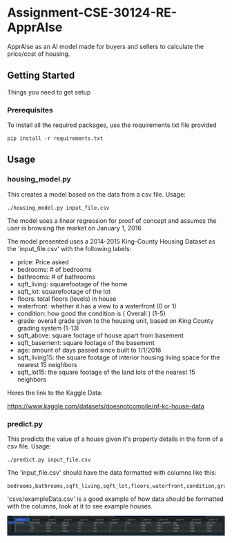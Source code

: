 # Assignment-CSE-30124-RE-ApprAIse

ApprAIse as an AI model made for buyers and sellers to calculate the price/cost of housing. 

## Getting Started

Things you need to get setup

### Prerequisites

To install all the required packages, use the requirements.txt file provided

    pip install -r requirements.txt


## Usage

### housing_model.py 

This creates a model based on the data from a csv file. Usage:

    ./housing_model.py input_file.csv

The model uses a linear regression for proof of concept and assumes the user is browsing the market on January 1, 2016

The model presented uses a 2014-2015 King-County Housing Dataset as the 'input_file.csv' with the following labels:

- price:            Price asked
- bedrooms:         # of bedrooms
- bathrooms:        # of bathrooms
- sqft_living:      squarefootage of the home
- sqft_lot:         squarefootage of the lot
- floors:           total floors (levels) in house
- waterfront:       whether it has a view to a waterfront (0 or 1)
- condition:        how good the condition is ( Overall ) (1-5)
- grade:            overall grade given to the housing unit, based on King County grading system (1-13)
- sqft_above:       square footage of house apart from basement 
- sqft_basement:    square footage of the basement
- age:              amount of days passed since built to 1/1/2016
- sqft_living15:    the square footage of interior housing living space for the nearest 15 neighbors
- sqft_lot15:       the square footage of the land lots of the nearest 15 neighbors

Heres the link to the Kaggle Data:

https://www.kaggle.com/datasets/doesnotcompile/nf-kc-house-data

### predict.py

This predicts the value of a house given it's property details in the form of a csv file. Usage:

    ./predict.py input_file.csv


The 'input_file.csv' should have the data formatted with columns like this:

    bedrooms,bathrooms,sqft_living,sqft_lot,floors,waterfront,condition,grade,sqft_above,sqft_basement,age,sqft_living15,sqft_lot15

'csvs/exampleData.csv' is a good example of how data should be formatted with the columns, look at it to see example houses.

![Alt text](image.png)

